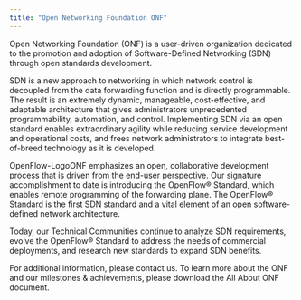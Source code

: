 ```yaml
---
title: "Open Networking Foundation ONF"
---
```


Open Networking Foundation (ONF) is a user-driven organization dedicated to the promotion and adoption of Software-Defined Networking (SDN) through open standards development.

SDN is a new approach to networking in which network control is decoupled from the data forwarding function and is directly programmable. The result is an extremely dynamic, manageable, cost-effective, and adaptable architecture that gives administrators unprecedented programmability, automation, and control. Implementing SDN via an open standard enables extraordinary agility while reducing service development and operational costs, and frees network administrators to integrate best-of-breed technology as it is developed.

OpenFlow-LogoONF emphasizes an open, collaborative development process that is driven from the end-user perspective. Our signature accomplishment to date is introducing the OpenFlow® Standard, which enables remote programming of the forwarding plane. The OpenFlow® Standard is the first SDN standard and a vital element of an open software-defined network architecture.

Today, our Technical Communities continue to analyze SDN requirements, evolve the OpenFlow® Standard to address the needs of commercial deployments, and research new standards to expand SDN benefits.

For additional information, please contact us. To learn more about the ONF and our milestones & achievements, please download the All About ONF document.

